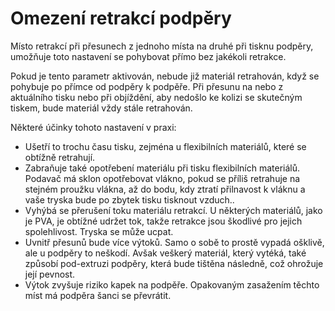 Omezení retrakcí podpěry
====
Místo retrakcí při přesunech z jednoho místa na druhé při tisknu podpěry, umožňuje toto nastavení se pohybovat přímo bez jakékoli retrakce.

Pokud je tento parametr aktivován, nebude již materiál retrahován, když se pohybuje po přímce od podpěry k podpěře. Při přesunu na nebo z aktuálního tisku nebo při objíždění, aby nedošlo ke kolizi se skutečným tiskem, bude materiál vždy stále retrahován.

Některé účinky tohoto nastavení v praxi:
* Ušetří to trochu času tisku, zejména u flexibilních materiálů, které se obtížně retrahují.
* Zabraňuje také opotřebení materiálu při tisku flexibilních materiálů. Podavač má sklon opotřebovat vlákno, pokud se příliš retrahuje na stejném proužku vlákna, až do bodu, kdy ztratí přilnavost k vláknu a vaše tryska bude po zbytek tisku tisknout vzduch..
* Vyhýbá se přerušení toku materiálu retrakcí. U některých materiálů, jako je PVA, je obtížné udržet tok, takže retrakce jsou škodlivé pro jejich spolehlivost. Tryska se může ucpat.
* Uvnitř přesunů bude více výtoků. Samo o sobě to prostě vypadá ošklivě, ale u podpěry to neškodí. Avšak veškerý materiál, který vytéká, také způsobí pod-extruzi podpěry, která bude tištěna následně, což ohrožuje její pevnost.
* Výtok zvyšuje riziko kapek na podpěře. Opakovaným zasažením těchto míst má podpěra šanci se převrátit.